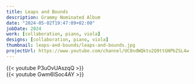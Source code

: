 ```yaml
---
title: Leaps and Bounds
description: Grammy Nominated Album
date: "2024-05-02T19:47:09+02:00"
jobDate: 2024
work: [collaboration, piano, viola]
designs: [collaboration, piano, viola]
thumbnail: leaps-and-bounds/leaps-and-bounds.jpg
projectUrl: https://www.youtube.com/channel/UC8ndWQktu2Q9ttGNPbZSL4w
---
```


{{< youtube P3uOvUAszqQ >}}
<br>
{{< youtube Gwm6lSoc4AY >}}